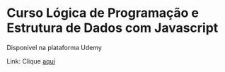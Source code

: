 # Curso Lógica de Programação e Estrutura de Dados com Javascript

Disponível na plataforma Udemy

Link: Clique [aqui](https://www.udemy.com/course/logica-de-programacao-com-javascript-iniciando-no-frontend)
